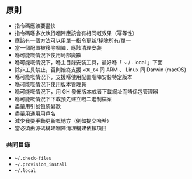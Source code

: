 ## 原則

- 指令碼應該要盡快
- 指令碼喺多次執行嗰陣應該會有相同嘅效果（幂等性）
- 應該有一個方法可以用單一指令更新/移除所有/單一
- 當一個配置被移除嗰陣，應該清理安裝
- 喺可能嘅情況下使用局部變數
- 喺可能嘅情況下，喺主目錄安裝工具，最好喺「 ~ / . local 」下面
- 除非工具禁止，否則始終支援 `x86_64` 同 ARM 、 Linux 同 Darwin (macOS)
- 喺可能嘅情況下，支援喺使用配置嗰陣安裝特定版本
- 喺可能嘅情況下使用版本管理員
- 喺可能嘅情況下，用 GH 發佈版本或者下載網址而唔係包管理器
- 喺可能嘅情況下下載預先建立嘅二進制檔案
- 盡量用引號包裝變數
- 盡量用通用用戶名
- 減少我要手動更新嘅地方（例如提交哈希）
- 當必須由源碼構建嗰陣清理構建依賴項目

### 共同目錄

- `~/.check-files`
- `~/.provision_install`
- `~/.local`

